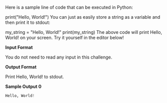 Here is a sample line of code that can be executed in Python:

print("Hello, World!")
You can just as easily store a string as a variable and then print it to stdout:

my_string = "Hello, World!"
print(my_string)
The above code will print Hello, World! on your screen. Try it yourself in the editor below!

__Input Format__

You do not need to read any input in this challenge.

__Output Format__

Print Hello, World! to stdout.

__Sample Output 0__

```python
Hello, World!
```